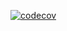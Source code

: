 [![codecov](https://codecov.io/gh/Realnaru/FlyPuzzle-Blaze2021/branch/master/graph/badge.svg?token=P30ZEGY9HM)](https://codecov.io/gh/Realnaru/FlyPuzzle-Blaze2021)
